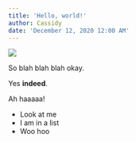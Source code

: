```yaml
---
title: 'Hello, world!'
author: Cassidy
date: 'December 12, 2020 12:00 AM'
---
```

![](/images/vexations.jpg)

So blah blah blah okay.

Yes **indeed**.

Ah haaaaa!

* Look at me
* I am in a list
* Woo hoo
